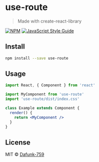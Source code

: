 # use-route

> Made with create-react-library

[![NPM](https://img.shields.io/npm/v/use-route.svg)](https://www.npmjs.com/package/use-route) [![JavaScript Style Guide](https://img.shields.io/badge/code_style-standard-brightgreen.svg)](https://standardjs.com)

## Install

```bash
npm install --save use-route
```

## Usage

```jsx
import React, { Component } from 'react'

import MyComponent from 'use-route'
import 'use-route/dist/index.css'

class Example extends Component {
  render() {
    return <MyComponent />
  }
}
```

## License

MIT © [Dafunk-759](https://github.com/Dafunk-759)
